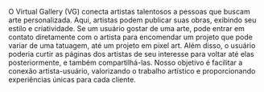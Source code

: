 O Virtual Gallery (VG) conecta artistas talentosos a pessoas que buscam arte personalizada. Aqui, artistas podem publicar suas obras, exibindo seu estilo e criatividade. Se um usuário gostar de uma arte, pode entrar em contato diretamente com o artista para encomendar um projeto que pode variar de uma tatuagem, até um projeto em pixel art. Além disso, o usuário poderia curtir as páginas dos artistas de seu interesse para voltar até elas posteriormente, e também compartilhá-las. Nosso objetivo é facilitar a conexão artista-usuário, valorizando o trabalho artístico e proporcionando experiências únicas para cada cliente.
